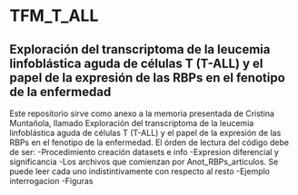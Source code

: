 # TFM_T_ALL
## Exploración del transcriptoma de la leucemia linfoblástica aguda de células T (T-ALL) y el papel de la expresión de las RBPs en el fenotipo de la enfermedad

Este repositorio sirve como anexo a la memoria presentada de Cristina Muntañola, llamado Exploración del transcriptoma de la leucemia linfoblástica aguda de células T (T-ALL) y el papel de la expresión de las RBPs en el fenotipo de la enfermedad. El órden de lectura del código debe de ser:
-Procedimiento creación datasets e info
-Expresion diferencial y significancia
-Los archivos que comienzan por Anot_RBPs_articulos. Se puede leer cada uno indistintivamente con respecto al resto
-Ejemplo interrogacion
-Figuras
